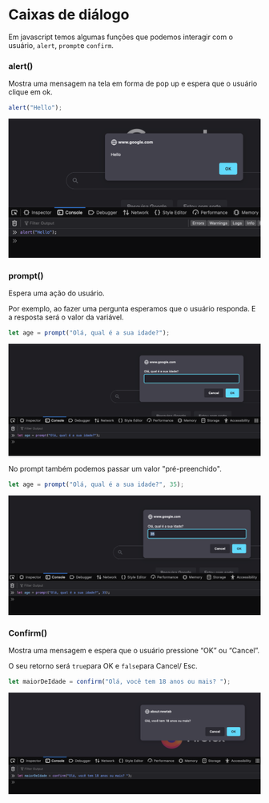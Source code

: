 # Caixas de diálogo

Em javascript temos algumas funções que podemos interagir com o usuário, `alert`, `prompt`e `confirm`.

### alert()

Mostra uma mensagem na tela em forma de pop up e espera que o usuário clique em ok.

```javascript
alert("Hello");
```

![](<../.gitbook/assets/image (12).png>)

### prompt()

Espera uma ação do usuário.&#x20;

Por exemplo, ao fazer uma pergunta esperamos que o usuário responda. E a resposta será o valor da variável.

```javascript
let age = prompt("Olá, qual é a sua idade?");
```

![](<../.gitbook/assets/image (13).png>)

No prompt também podemos passar um valor "pré-preenchido".&#x20;

```javascript
let age = prompt("Olá, qual é a sua idade?", 35);
```

![](<../.gitbook/assets/image (8).png>)

### Confirm()

Mostra uma mensagem e espera que o usuário pressione “OK” ou “Cancel”.&#x20;

O seu retorno será `true`para OK e `false`para Cancel/ Esc.

```javascript
let maiorDeIdade = confirm("Olá, você tem 18 anos ou mais? ");
```

![](<../.gitbook/assets/image (4) (1).png>)

